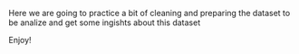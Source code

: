 Here we are going to practice a bit of cleaning and preparing the dataset to be analize and get some ingishts about this dataset 

Enjoy!
